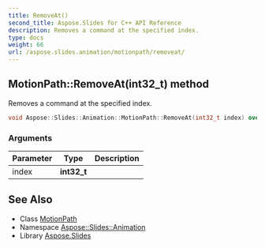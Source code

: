 ```yaml
---
title: RemoveAt()
second_title: Aspose.Slides for C++ API Reference
description: Removes a command at the specified index.
type: docs
weight: 66
url: /aspose.slides.animation/motionpath/removeat/
---
```

## MotionPath::RemoveAt(int32_t) method


Removes a command at the specified index.

```cpp
void Aspose::Slides::Animation::MotionPath::RemoveAt(int32_t index) override
```


### Arguments

| Parameter | Type | Description |
| --- | --- | --- |
| index | **int32_t** |  |

## See Also

* Class [MotionPath](../)
* Namespace [Aspose::Slides::Animation](../../)
* Library [Aspose.Slides](../../../)